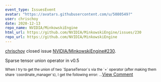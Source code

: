 ```yaml
---
event_type: IssuesEvent
avatar: "https://avatars.githubusercontent.com/u/5080549?"
user: chrischoy
date: 2020-12-13
repo_name: NVIDIA/MinkowskiEngine
html_url: https://github.com/NVIDIA/MinkowskiEngine/issues/230
repo_url: https://github.com/NVIDIA/MinkowskiEngine
---
```


<a href='https://github.com/chrischoy' target='_blank'>chrischoy</a> closed issue <a href='https://github.com/NVIDIA/MinkowskiEngine/issues/230' target='_blank'>NVIDIA/MinkowskiEngine#230</a>.

<p>Sparse tensor union operator in v0.5</p><small>When I try to get the union of two `SparseTensor`s via the `+` operator (after making them share `coordinate_manager`s), I get the following error:...</small><a href='https://github.com/NVIDIA/MinkowskiEngine/issues/230' target='_blank'>View Comment</a>